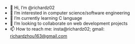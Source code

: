 - 👋 Hi, I’m @richardz02
- 👀 I’m interested in computer science/software engineering
- 🌱 I’m currently learning C language
- 💞️ I’m looking to collaborate on web development projects
- 📫 How to reach me: insta@richardz02; gmail: richardzhou163@gmail.com

<!---
richardz02/richardz02 is a ✨ special ✨ repository because its `README.md` (this file) appears on your GitHub profile.
You can click the Preview link to take a look at your changes.
--->
